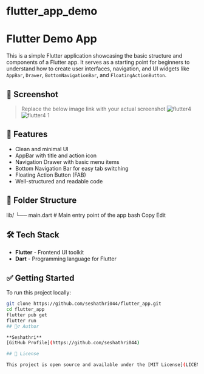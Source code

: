 # flutter_app_demo
# Flutter Demo App

This is a simple Flutter application showcasing the basic structure and components of a Flutter app. It serves as a starting point for beginners to understand how to create user interfaces, navigation, and UI widgets like `AppBar`, `Drawer`, `BottomNavigationBar`, and `FloatingActionButton`.

## 📱 Screenshot

> Replace the below image link with your actual screenshot
![flutter4](https://github.com/user-attachments/assets/d4d5b51f-8f2b-4221-92bc-c8690cf13e86)
![flutter4 1](https://github.com/user-attachments/assets/01e1366b-7ddd-4baf-9ae7-e4ba2d41e9bc)

## 🚀 Features

- Clean and minimal UI
- AppBar with title and action icon
- Navigation Drawer with basic menu items
- Bottom Navigation Bar for easy tab switching
- Floating Action Button (FAB)
- Well-structured and readable code

## 📁 Folder Structure
lib/
└── main.dart # Main entry point of the app
bash
Copy
Edit

## 🛠️ Tech Stack

- **Flutter** - Frontend UI toolkit
- **Dart** - Programming language for Flutter

## ✅ Getting Started

To run this project locally:

```bash
git clone https://github.com/seshathri044/flutter_app.git
cd flutter_app
flutter pub get
flutter run
## 🙋‍♂️ Author

**Seshathri**  
[GitHub Profile](https://github.com/seshathri044)

## 📄 License

This project is open source and available under the [MIT License](LICENSE).
